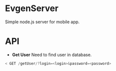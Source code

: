 # EvgenServer
Simple node.js server for mobile app. 

# API

- **Get User**
Need to find user in database.

```js
< GET /getUser/?login=<login>&password=<password>
```
